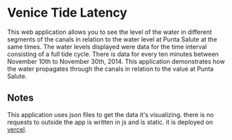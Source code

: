 # Venice Tide Latency

This web application allows you to see the level of the water in different segments of the canals in relation to the water level at Punta Salute at the same times. The water levels displayed were data for the time interval consisting of a full tide cycle. There is data for every ten minutes between November 10th to November 30th, 2014. This application demonstrates how the water propagates through the canals in relation to the value at Punta Salute.

## Notes

This application uses json files to get the data it's visualizing. there is no requests to outside
the app is written in js and is static. it is deployed on [vercel](https://vercel.com/vpcprojects/tide-latency).
